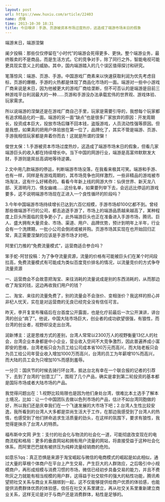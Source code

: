 ```yaml
---
layout: post
url: https://www.huxiu.com/article/22403
name: 虎嗅
time: 2013-10-30 18:31
title: 今日嗅评：手游、页游被资本市场过度热炒，这造成了端游市场末日的假象
---
```

端游末日，端游涅槃

阑夕投稿：那些仅仅停留在“小时代”的端游会死得更多、更快。整个端游业务，最终贩卖的不是商品，而是生活方式。它的竞争对手，除了同行之外，智能电视可能更具现实意义上的威胁。其中，国内端游踏入的几个误区值得探讨和研究。

笔落惊风：端游、页游、手游。中国游戏厂商素来以快速获取利润为优先考虑目标，页游的爆棚，手游的火热都是体现了商品化市场的一面。端游对一些中小游戏厂商来说是末日，因为他被更大的游戏厂商给垄断，但不可否认的是端游是目前三种游戏平台利润最大的一种……页游和手游没办法承载宏伟的世界观、游戏体验、玩家需求。

所以说端游的涅槃还是在游戏厂商自己手里，玩家是需要引导的，我想每个玩家都有追求精品化的一面。端游的另一面“缺点”也是很多厂家放弃的原因：开发周期长，投资成本巨大，投放市场后赚不回本钱，盗版游戏，人员流动性强等原因。但是我想，如果真的把用户体验放在第一位了，品牌化了，其实不管是端游、页游、手游我相信玩家都是奔着你而去！这就是所谓的涅槃！

俊世太保：1.手游被资本市场过度热炒，这造成了端游市场末日的假象，但看几家端游巨头的收入都在持续增长中。当下中国的网游行业，端游是高富帅默默发大财，手游则是屌丝高调地等待逆袭。

2.文中用几款端游的停运，判断端游市场没落，在我看来极其可笑。端游和手游、也有一样，同样是有游戏周期的，其市场竞争也同样激烈，一些非精品的游戏被市场淘汰，这有什么好稀奇的。看看今年新上线的网游大作：仙侠世界、新天龙八部、天涯明月刀、倩女幽魂......这份名单，如果要列举下去，会远远比停运的游戏要多，这不说明端游市场现在正进入一个良性循环的阶段吗？

3.今年中国端游市场持续增长已达到六百亿规模，手游市场却100亿都不到。曾经那些做端游不行的公司，都去追逐手游了，市场上的端游品质越来越高了，某种程度上巨头所面临的竞争更小了。此外端游巨头也正在准备进入手游市场，腾讯、巨人、盛大拥有大量资金、市场、渠道、用户、品牌优势，预计到明年上半年，行业会有一个洗牌期，一批小公司会倒闭或被并购。页游市场其实现在也开始回归正常，真正需要涅槃的应该是手游市场才对吧。

阿里们力推的“免费流量模式”，运营商适合参合吗？

笨手蛇-阿甘投稿：为了争夺流量资源，流量的价格有可能被巨头们在某个时间段拉高，免费流量模式有可能成为类似百度竞价排名的情况，以流量竞价的方式争夺流量资源

一、运营商会不会故意把淘宝、来往消耗的流量说成是别的东西消耗的，从而那边收了淘宝的钱，这边再收我们用户的钱？

二、淘宝、来往的流量免费了，别的流量会不会涨价、变相涨价？我这样的担心并非杞人忧天，实在是对运营商的无良已经完全没有信任可言。

昨天，李开复宣布罹癌后在台首度公开露面，也是化疗前最后一次公开演讲，讲台湾的创业“病了”。他说，中国大陆市场巨大，创业者的成功欲望很强，有狼性，而台湾的创业者，视野却没走出台湾。

润新博主：这是思维方式的差别，台湾人常常以2300万人的视野衡量13亿人的社会，台湾企业本身都是中小企业，营业收入空间不大竞争激烈，因此普遍养成小富即安的思维，台湾老板只会为员工给公司成本省100万元而高兴，而大陆老板只会为员工给公司年营业收入增加1000万而高兴，台湾的员工为年薪增10%而高兴，而大陆的员工会为只增加10%而感到羞辱。

一分贝：国庆节的时候去骑行环台湾，抵达台北有幸在一个联合报的记者的引荐下，去到了台湾的“创意工厂”，围观了几个产品，确实是拿到第二轮投资的基本都是国际市场或者大陆市场的产品。

我觉得问题出在：1.视野比较局限也是因为他们身处台湾，很难比本土选手了解本土境况，比如：让一个中国团队去做以色列市场的产品，估计不如台湾同胞做的好，所以我们还是庆幸我们在一个飞速发展的大市场下吧；2.台湾人生性比较安逸，我所看到的台湾人大多都是崇尚生活大于工作，在那边我感受到了台湾人的热情，也感受到了他们拼命追求生活质量的劲头，在这样的氛围下，要求有狼性，我觉得是抹杀了台湾人的特质。

福布斯中文网 尹生：支付的社会化与物流的社会化一道，可能彻底改变现在的电商流程和格局：更多的垂直网站和拥有用户流量的网站，将直接受益于这种社会化体系，而阿里巴巴就有被挤压为纯粹流量经销商的危险。

如意乐1qq：真正恐惧是来源于淘宝崛起与微信的电商模式的崛起是如此相似，通过大量的草根个体商户在平台上产生交易，产生巨大的人群效应，之后吸引中小规模商户，再形成规模与消费习惯的市场，微信已经初步具备交易的能力，并且不费吹灰之力就能有相当规模的用户群，这得益于社交软件的强大的粘性功能，腾讯希望把社交关系与商业关系捆绑到一起，这不仅能够提供给商户优质的体验感，也能提供消费群体优质的体验感，信任在社交关系里建立，再从社交关系里重新建立商业关系，这样无论是对于与商户还是消费群体，粘性是足够的。

